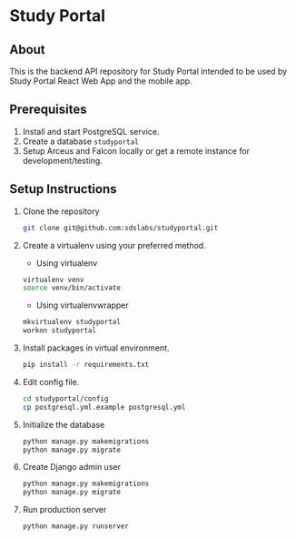 # Study Portal

## About

This is the backend API repository for Study Portal intended to be used by Study Portal React Web App and the mobile app.

## Prerequisites

1. Install and start PostgreSQL service.
2. Create a database `studyportal`
3. Setup Arceus and Falcon locally or get a remote instance for development/testing.

## Setup Instructions

1. Clone the repository

   ```bash
   git clone git@github.com:sdslabs/studyportal.git
   ```

2. Create a virtualenv using your preferred method.
   * Using virtualenv
  
   ```bash
   virtualenv venv
   source venv/bin/activate
   ```

    * Using virtualenvwrapper
  
   ```bash
   mkvirtualenv studyportal
   workon studyportal
   ```

3. Install packages in virtual environment.

   ```bash
   pip install -r requirements.txt
   ```

4. Edit config file.

   ```bash
   cd studyportal/config
   cp postgresql.yml.example postgresql.yml
   ```

5. Initialize the database

   ```bash
   python manage.py makemigrations
   python manage.py migrate
   ```

6. Create Django admin user

   ```bash
   python manage.py makemigrations
   python manage.py migrate
   ```

7. Run production server

   ```bash
   python manage.py runserver
   ```